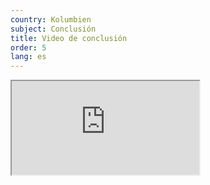 ```yaml
---
country: Kolumbien
subject: Conclusión
title: Video de conclusión
order: 5
lang: es
---
```

<div class="media-wrapper">
    <div class="video">
        <iframe src="https://tube.switch.ch/embed/529a2960"  allowfullscreen></iframe>
    </div>
</div>
